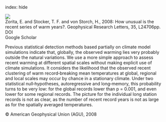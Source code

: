 index: hide

<div class="Citation">
    <div class="Citation-thumb CitationThumb-linked"  data-href="https://doi.org/10.1029/2008gl036228">
      <img src="https://static.claimspace.cloud/climate-study-static/refs/thumbs/2/Zorita_et_al_2008-thumb.png" />
    </div>

  <div class="Citation-body">
    <div class="Citation-text">Zorita, E. and Stocker, T. F. and von Storch, H., 2008: How unusual is the recent series of warm years?. <span class="Article-journal">Geophysical Research Letters, </span><span class="Article-volume">35, </span>L24706pp.</div>
    <div class="Citation-links">
      <div class="CitationLink" data-href="https://doi.org/10.1029/2008gl036228">
        <div class="CitationLink-icon CitationLink-Doi"></div>
        <div class="CitationLink-text">DOI</div>
      </div>
      <div class="CitationLink" data-href="https://scholar.google.com/scholar?q=10.1029/2008gl036228">
        <div class="CitationLink-icon CitationLink-Scholar"></div>
        <div class="CitationLink-text">Google Scholar</div>
      </div>
    </div>
  </div>
</div>

Previous statistical detection methods based partially on climate model simulations indicate that, globally, the observed warming lies very probably outside the natural variations. We use a more simple approach to assess recent warming at different spatial scales without making explicit use of climate simulations. It considers the likelihood that the observed recent clustering of warm record‐breaking mean temperatures at global, regional and local scales may occur by chance in a stationary climate. Under two statistical null‐hypotheses, autoregressive and long‐memory, this probability turns to be very low: for the global records lower than p = 0.001, and even lower for some regional records. The picture for the individual long station records is not as clear, as the number of recent record years is not as large as for the spatially averaged temperatures.

<div class="Citation-copy">
&copy; American Geophysical Union (AGU), 2008
</div>